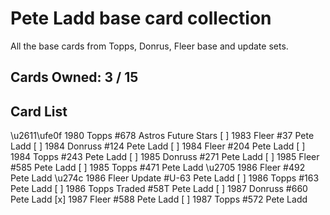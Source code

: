 # Pete Ladd base card collection

All the base cards from Topps, Donrus, Fleer base and update sets.

## Cards Owned: 3 / 15

## Card List

\u2611\ufe0f 1980 Topps  #678 Astros Future Stars
[ ] 1983 Fleer  #37 Pete Ladd
[ ] 1984 Donruss  #124 Pete Ladd
[ ] 1984 Fleer  #204 Pete Ladd
[ ] 1984 Topps  #243 Pete Ladd
[ ] 1985 Donruss  #271 Pete Ladd
[ ] 1985 Fleer  #585 Pete Ladd
[ ] 1985 Topps  #471 Pete Ladd
\u2705 1986 Fleer  #492 Pete Ladd
\u274c 1986 Fleer Update #U-63 Pete Ladd
[ ] 1986 Topps  #163 Pete Ladd
[ ] 1986 Topps Traded #58T Pete Ladd
[ ] 1987 Donruss  #660 Pete Ladd
[x] 1987 Fleer  #588 Pete Ladd
[ ] 1987 Topps  #572 Pete Ladd
